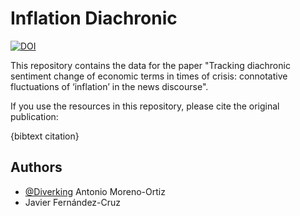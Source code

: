 
# Inflation Diachronic

[![DOI](https://zenodo.org/badge/609112536.svg)](https://zenodo.org/badge/latestdoi/609112536)

This repository contains the data for the paper "Tracking diachronic sentiment change of economic terms in times of crisis: connotative fluctuations of ‘inflation’ in the news discourse".

If you use the resources in this repository, please cite the original publication:

{bibtext citation}




## Authors

- [@Diverking](https://github.com/Diverking) Antonio Moreno-Ortiz
- Javier Fernández-Cruz

